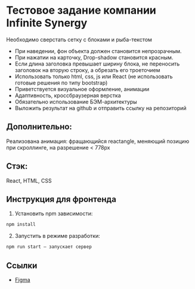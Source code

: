 # Тестовое задание компании Infinite Synergy
Необходимо сверстать сетку с блоками и рыба-текстом
- При наведении, фон объекта должен становится непрозрачным.
- При нажатии на карточку, Drop-shadow становится красным.
- Если длина заголовка превышает ширину блока, не переносить заголовок на вторую строку, а обрезать его троеточием
- Использовать только html, css, js или React (не использовать готовые решения по типу bootstrap)
- Приветствуется визуальное оформление, анимации
- Адаптивность, кроссбраузерная верстка
- Обязательно использование БЭМ-архитектуры
- Выложить результат на github и отправить ссылку на репозиторий

## Дополнительно:
Реализована анимация: фращающийся reactangle, меняющий позицию при скроллинге, на разрешение < 778px

## Стэк:
React, HTML, CSS

## Инструкция для фронтенда
1. Установить npm зависимости:</br>

```sh
npm install
```

2. Запустить в режиме разработки:</br>

```sh
npm run start — запускает сервер
```

## Ссылки
+ [Figma](https://www.figma.com/file/9Sx9HW5RzEgFCk6R5YIoyw/PushKeen_%D0%A2%D0%B5%D1%81%D1%82%D0%BE%D0%B2%D0%BE%D0%B5-%D0%B7%D0%B0%D0%B4%D0%B0%D0%BD%D0%B8%D0%B5?type=design&node-id=1%3A2&mode=design&t=NJLYjcUfj2kN4zfr-1)